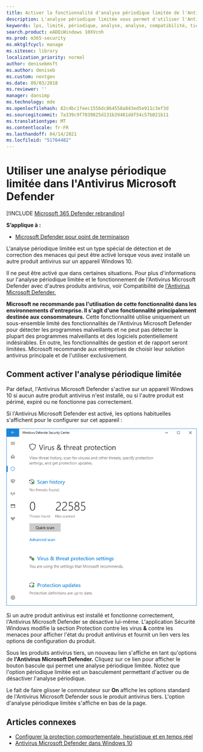 ```yaml
---
title: Activer la fonctionnalité d'analyse périodique limitée de l'Antivirus Microsoft Defender
description: L'analyse périodique limitée vous permet d'utiliser l'Antivirus Microsoft Defender en plus de vos autres fournisseurs antivirus installés.
keywords: lps, limité, périodique, analyse, analyse, compatibilité, tiers, autre antivirus, désactiver
search.product: eADQiWindows 10XVcnh
ms.prod: m365-security
ms.mktglfcycl: manage
ms.sitesec: library
localization_priority: normal
author: denisebmsft
ms.author: deniseb
ms.custom: nextgen
ms.date: 09/03/2018
ms.reviewer: ''
manager: dansimp
ms.technology: mde
ms.openlocfilehash: 82c4bc1feec1556dc864558a843ed5e911c3ef3d
ms.sourcegitcommit: 7a339c9f7039825d131b39481ddf54c57b021b11
ms.translationtype: MT
ms.contentlocale: fr-FR
ms.lasthandoff: 04/14/2021
ms.locfileid: "51764482"
---
```

# <a name="use-limited-periodic-scanning-in-microsoft-defender-antivirus"></a>Utiliser une analyse périodique limitée dans l'Antivirus Microsoft Defender

[!INCLUDE [Microsoft 365 Defender rebranding](../../includes/microsoft-defender.md)]


**S’applique à :**

- [Microsoft Defender pour point de terminaison](/microsoft-365/security/defender-endpoint/)

L'analyse périodique limitée est un type spécial de détection et de correction des menaces qui peut être activé lorsque vous avez installé un autre produit antivirus sur un appareil Windows 10.

Il ne peut être activé que dans certaines situations. Pour plus d'informations sur l'analyse périodique limitée et le fonctionnement de l'Antivirus Microsoft Defender avec d'autres produits antivirus, voir Compatibilité de [l'Antivirus Microsoft Defender.](microsoft-defender-antivirus-compatibility.md)

**Microsoft ne recommande pas l'utilisation de cette fonctionnalité dans les environnements d'entreprise. Il s'agit d'une fonctionnalité principalement destinée aux consommateurs.** Cette fonctionnalité utilise uniquement un sous-ensemble limité des fonctionnalités de l'Antivirus Microsoft Defender pour détecter les programmes malveillants et ne peut pas détecter la plupart des programmes malveillants et des logiciels potentiellement indésirables. En outre, les fonctionnalités de gestion et de rapport seront limitées. Microsoft recommande aux entreprises de choisir leur solution antivirus principale et de l'utiliser exclusivement.

## <a name="how-to-enable-limited-periodic-scanning"></a>Comment activer l'analyse périodique limitée

Par défaut, l'Antivirus Microsoft Defender s'active sur un appareil Windows 10 si aucun autre produit antivirus n'est installé, ou si l'autre produit est périmé, expiré ou ne fonctionne pas correctement.

Si l'Antivirus Microsoft Defender est activé, les options habituelles s'affichent pour le configurer sur cet appareil :

![Application sécurité Windows affichant les options de Microsoft Defender AV, y compris les options d'analyse, les paramètres et les options de mise à jour](images/vtp-wdav.png)

Si un autre produit antivirus est installé et fonctionne correctement, l'Antivirus Microsoft Defender se désactive lui-même. L'application Sécurité Windows modifie la section Protection contre les virus **&** contre les menaces pour afficher l'état du produit antivirus et fournit un lien vers les options de configuration du produit.

Sous les produits antivirus tiers, un nouveau lien s'affiche en tant qu'options de **l'Antivirus Microsoft Defender.** Cliquez sur ce lien pour afficher le bouton bascule qui permet une analyse périodique limitée. Notez que l'option périodique limitée est un basculement permettant d'activer ou de désactiver l'analyse périodique. 

Le fait de faire glisser le commutateur sur **On** affiche les options standard de l'Antivirus Microsoft Defender sous le produit antivirus tiers. L'option d'analyse périodique limitée s'affiche en bas de la page.

## <a name="related-articles"></a>Articles connexes

- [Configurer la protection comportementale, heuristique et en temps réel](configure-protection-features-microsoft-defender-antivirus.md)
- [Antivirus Microsoft Defender dans Windows 10](microsoft-defender-antivirus-in-windows-10.md)